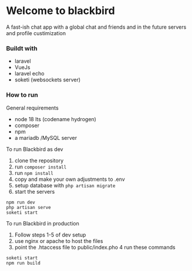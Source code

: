 # Welcome to blackbird
A fast-ish chat app with a global chat and friends and in the future servers and profile custimization

### Buildt with 
- laravel
- VueJs
- laravel echo
- soketi (websockets server)

### How to run
General requirements
- node 18 lts (codename hydrogen)
- composer
- npm
- a mariadb /MySQL server

To run Blackbird as dev
1. clone the repository 
2. run ``` composer install ```
3. run ``` npm install ```
4. copy and make your own adjustments to .env
5. setup database with ``` php artisan migrate ```
6. start the servers
```
npm run dev
php artisan serve 
soketi start
```

To run Blackbird in production
1. Follow steps 1-5 of dev setup
2. use nginx or apache to host the files
3. point the .htaccess file to public/index.pho
4 run these commands
``` 
soketi start
npm run build 
```

